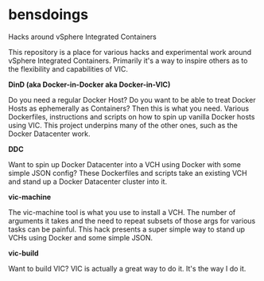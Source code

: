 # bensdoings
Hacks around vSphere Integrated Containers

This repository is a place for various hacks and experimental work around vSphere Integrated Containers. Primarily it's a way to inspire others as to the flexibility and capabilities of VIC.

**DinD (aka Docker-in-Docker aka Docker-in-VIC)**

Do you need a regular Docker Host? Do you want to be able to treat Docker Hosts as ephemerally as Containers? Then this is what you need. Various Dockerfiles, instructions and scripts on how to spin up vanilla Docker hosts using VIC. This project underpins many of the other ones, such as the Docker Datacenter work.

**DDC**

Want to spin up Docker Datacenter into a VCH using Docker with some simple JSON config? These Dockerfiles and scripts take an existing VCH and stand up a Docker Datacenter cluster into it.

**vic-machine**

The vic-machine tool is what you use to install a VCH. The number of arguments it takes and the need to repeat subsets of those args for various tasks can be painful. This hack presents a super simple way to stand up VCHs using Docker and some simple JSON.

**vic-build**

Want to build VIC? VIC is actually a great way to do it. It's the way I do it.

